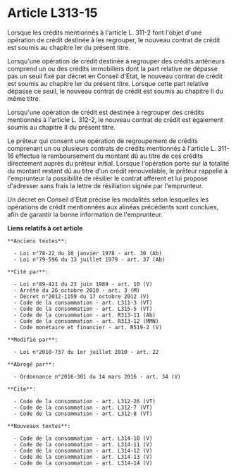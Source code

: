# Article L313-15

Lorsque les crédits mentionnés à l'article L. 311-2 font l'objet d'une opération de crédit destinée à les regrouper, le
nouveau contrat de crédit est soumis au chapitre Ier du présent titre. 

Lorsqu'une opération de crédit destinée à regrouper des crédits antérieurs comprend un ou des crédits immobiliers dont la
part relative ne dépasse pas un seuil fixé par décret en Conseil d'Etat, le nouveau contrat de crédit est soumis au chapitre
Ier du présent titre. Lorsque cette part relative dépasse ce seuil, le nouveau contrat de crédit est soumis au chapitre II du
même titre. 

Lorsqu'une opération de crédit est destinée à regrouper des crédits mentionnés à l'article L. 312-2, le nouveau contrat de
crédit est également soumis au chapitre II du présent titre. 

Le prêteur qui consent une opération de regroupement de crédits comprenant un ou plusieurs contrats de crédits mentionnés à
l'article L. 311-16 effectue le remboursement du montant dû au titre de ces crédits directement auprès du prêteur initial.
Lorsque l'opération porte sur la totalité du montant restant dû au titre d'un crédit renouvelable, le prêteur rappelle à
l'emprunteur la possibilité de résilier le contrat afférent et lui propose d'adresser sans frais la lettre de résiliation
signée par l'emprunteur. 

Un décret en Conseil d'Etat précise les modalités selon lesquelles les opérations de crédit mentionnées aux alinéas
précédents sont conclues, afin de garantir la bonne information de l'emprunteur.

**Liens relatifs à cet article**

	**Anciens textes**:

	  - Loi n°78-22 du 10 janvier 1978 - art. 30 (Ab)
	  - Loi n°79-596 du 13 juillet 1979 - art. 37 (Ab)

	**Cité par**:

	  - Loi n°89-421 du 23 juin 1989 - art. 10 (V)
	  - Arrêté du 26 octobre 2010 - art. 3 (M)
	  - Décret n°2012-1159 du 17 octobre 2012 (V)
	  - Code de la consommation - art. L311-3 (VT)
	  - Code de la consommation - art. L315-5 (VT)
	  - Code de la consommation - art. R313-11 (Ab)
	  - Code de la consommation - art. R313-12 (MMN)
	  - Code monétaire et financier - art. R519-2 (V)

	**Modifié par**:

	  - Loi n°2010-737 du 1er juillet 2010 - art. 22

	**Abrogé par**:

	  - Ordonnance n°2016-301 du 14 mars 2016 - art. 34 (V)

	**Cite**:

	  - Code de la consommation - art. L312-26 (VT)
	  - Code de la consommation - art. L312-7 (VT)
	  - Code de la consommation - art. L312-8 (VT)

	**Nouveaux textes**:

	  - Code de la consommation - art. L314-10 (V)
	  - Code de la consommation - art. L314-11 (V)
	  - Code de la consommation - art. L314-12 (V)
	  - Code de la consommation - art. L314-13 (V)
	  - Code de la consommation - art. L314-14 (V)
